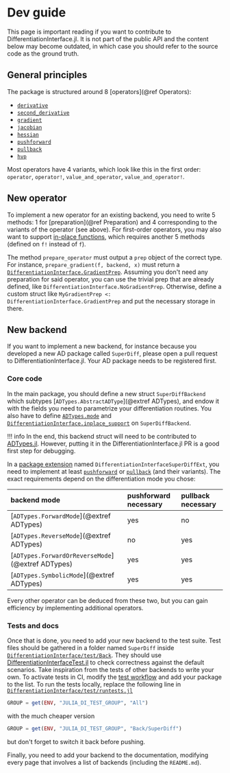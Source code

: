 # Dev guide

This page is important reading if you want to contribute to DifferentiationInterface.jl.
It is not part of the public API and the content below may become outdated, in which case you should refer to the source code as the ground truth.

## General principles

The package is structured around 8 [operators](@ref Operators):

- [`derivative`](@ref)
- [`second_derivative`](@ref)
- [`gradient`](@ref)
- [`jacobian`](@ref)
- [`hessian`](@ref)
- [`pushforward`](@ref)
- [`pullback`](@ref)
- [`hvp`](@ref)

Most operators have 4 variants, which look like this in the first order: `operator`, `operator!`, `value_and_operator`, `value_and_operator!`.

## New operator

To implement a new operator for an existing backend, you need to write 5 methods: 1 for [preparation](@ref Preparation) and 4 corresponding to the variants of the operator (see above).
For first-order operators, you may also want to support [in-place functions](@ref "Mutation and signatures"), which requires another 5 methods (defined on `f!` instead of `f`).

The method `prepare_operator` must output a `prep` object of the correct type.
For instance, `prepare_gradient(f, backend, x)` must return a [`DifferentiationInterface.GradientPrep`](@ref).
Assuming you don't need any preparation for said operator, you can use the trivial prep that are already defined, like `DifferentiationInterface.NoGradientPrep`.
Otherwise, define a custom struct like `MyGradientPrep <: DifferentiationInterface.GradientPrep` and put the necessary storage in there.

## New backend

If you want to implement a new backend, for instance because you developed a new AD package called `SuperDiff`, please open a pull request to DifferentiationInterface.jl.
Your AD package needs to be registered first.

### Core code

In the main package, you should define a new struct `SuperDiffBackend` which subtypes [`ADTypes.AbstractADType`](@extref ADTypes), and endow it with the fields you need to parametrize your differentiation routines.
You also have to define [`ADTypes.mode`](@extref) and [`DifferentiationInterface.inplace_support`](@ref) on `SuperDiffBackend`.

!!! info
    In the end, this backend struct will need to be contributed to [ADTypes.jl](https://github.com/SciML/ADTypes.jl).
    However, putting it in the DifferentiationInterface.jl PR is a good first step for debugging.

In a [package extension](https://pkgdocs.julialang.org/v1/creating-packages/#Conditional-loading-of-code-in-packages-(Extensions)) named `DifferentiationInterfaceSuperDiffExt`, you need to implement at least [`pushforward`](@ref) or [`pullback`](@ref) (and their variants).
The exact requirements depend on the differentiation mode you chose:

| backend mode                                      | pushforward necessary | pullback necessary |
| :------------------------------------------------ | :-------------------- | :----------------- |
| [`ADTypes.ForwardMode`](@extref ADTypes)          | yes                   | no                 |
| [`ADTypes.ReverseMode`](@extref ADTypes)          | no                    | yes                |
| [`ADTypes.ForwardOrReverseMode`](@extref ADTypes) | yes                   | yes                |
| [`ADTypes.SymbolicMode`](@extref ADTypes)         | yes                   | yes                |

Every other operator can be deduced from these two, but you can gain efficiency by implementing additional operators.

### Tests and docs

Once that is done, you need to add your new backend to the test suite.
Test files should be gathered in a folder named `SuperDiff` inside [`DifferentiationInterface/test/Back`](https://github.com/JuliaDiff/DifferentiationInterface.jl/tree/main/DifferentiationInterface/test/Back).
They should use [DifferentiationInterfaceTest.jl](https://github.com/JuliaDiff/DifferentiationInterface.jl/tree/main/DifferentiationInterfaceTest) to check correctness against the default scenarios.
Take inspiration from the tests of other backends to write your own.
To activate tests in CI, modify the [test workflow](https://github.com/JuliaDiff/DifferentiationInterface.jl/blob/main/.github/workflows/Test.yml) and add your package to the list.
To run the tests locally, replace the following line in [`DifferentiationInterface/test/runtests.jl`](https://github.com/JuliaDiff/DifferentiationInterface.jl/blob/main/DifferentiationInterface/test/runtests.jl)

```julia
GROUP = get(ENV, "JULIA_DI_TEST_GROUP", "All")
```

with the much cheaper version

```julia
GROUP = get(ENV, "JULIA_DI_TEST_GROUP", "Back/SuperDiff")
```

but don't forget to switch it back before pushing.

Finally, you need to add your backend to the documentation, modifying every page that involves a list of backends (including the `README.md`).